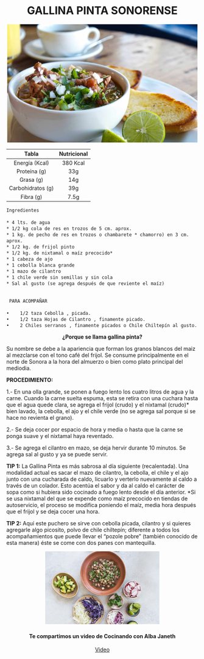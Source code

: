 <div align="center">

# **GALLINA PINTA SONORENSE**

</div>

<p align ="center">
<img src="images/sopa_01.jpg" width="500">
</p>

<div align ="center">

| Tabla        |Nutricional |
| :----------: | :--------: |
|Energía (Kcal)| 380 Kcal|
|Proteína (g)  | 33g|
|Grasa (g)     | 14g|
|Carbohidratos (g)| 39g|
|Fibra (g)     | 7.5g| 

</div>


```
Ingredientes

* 4 lts. de agua 
* 1/2 kg cola de res en trozos de 5 cm. aprox.
* 1 kg. de pecho de res en trozos o chambarete * chamorro) en 3 cm. aprox.
* 1/2 kg. de frijol pinto
* 1/2 kg. de nixtamal o maíz precocido*
* 1 cabeza de ajo
* 1 cebolla blanca grande
* 1 mazo de cilantro
* 1 chile verde sin semillas y sin cola
* Sal al gusto (se agrega después de que reviente el maíz)

```

```

 PARA ACOMPAÑAR

•	 1/2 taza Cebolla , picada.
•	 1/2 taza Hojas de Cilantro , finamente picado.
•	 2 Chiles serranos , finamente picados o Chile Chiltepín al gusto.

```

<div align ="center">

**¿Porque se llama gallina pinta?**

</div>

<div align ="left">

Su nombre se debe a la apariencia que forman los granos blancos del maiz al mezclarse con el tono café del frijol.
Se consume principalmente en el norte de Sonora a la hora del almuerzo o bien como plato principal del mediodia.

</div>

<div align ="left">

**PROCEDIMIENTO:**

1.- En una olla grande, se ponen a fuego lento los cuatro litros de agua y la carne. Cuando la carne suelta espuma, esta se retira con una cuchara hasta que el agua quede clara, se agrega el frijol (crudo) y el nixtamal (crudo)* bien lavado, la cebolla, el ajo y el chile verde (no se agrega sal porque si se hace no revienta el grano).

2.- Se deja cocer por espacio de hora y media o hasta que la carne se ponga suave y el nixtamal haya reventado.

3.- Se agrega el cilantro en mazo, se deja hervir durante 10 minutos. Se agrega sal al gusto y ya se puede servir.

</div>

<div align ="left">

**TIP 1:**
La Gallina Pinta es más sabrosa al día siguiente (recalentada).
Una modalidad actual es sacar el mazo de cilantro, la cebolla, el chile y el ajo junto
con una cucharada de caldo, licuarlo y verterlo nuevamente al caldo a través de un
colador. Esto acentúa el sabor y da al caldo el carácter de sopa como si hubiera
sido cocinado a fuego lento desde el día anterior.
*Si se usa nixtamal del que se expende como maíz precocido en tiendas de
autoservicio, el proceso se modifica poniendo el maíz, media hora después que el
frijol y se deja cocer una hora.

**TIP 2:**
Aquí este puchero se sirve con cebolla picada, cilantro y si quieres agregarle algo
picosito, polvo de chile chiltepín; diferente a todos los acompañamientos que
puede llevar el “pozole pobre” (también conocido de esta manera) éste se come
con dos panes con mantequilla.

</div>

<p align ="center">
<img src="images/sopa_02.jpg" width="300">
</p>

<div align ="center">

#### Te compartimos un video de Cocinando con Alba Janeth
[Video](https://www.youtube.com/watch?v=Rk3xEa-cAC8)

</div>
